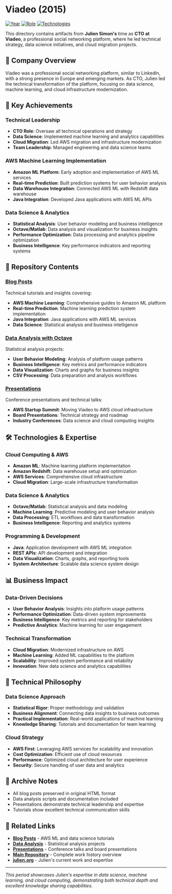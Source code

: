# Viadeo (2015)

[![Year](https://img.shields.io/badge/Year-2015-orange.svg)](https://github.com/juliensimon/work-history)
[![Role](https://img.shields.io/badge/Role-CTO-blue.svg)](https://github.com/juliensimon/work-history)
[![Technologies](https://img.shields.io/badge/Technologies-AWS%20ML%2C%20Data%20Science%2C%20Cloud%20Migration-green.svg)](https://github.com/juliensimon/work-history)

This directory contains artifacts from **Julien Simon's** time as **CTO at Viadeo**, a professional social networking platform, where he led technical strategy, data science initiatives, and cloud migration projects.

## 🏢 Company Overview

Viadeo was a professional social networking platform, similar to LinkedIn, with a strong presence in Europe and emerging markets. As CTO, Julien led the technical transformation of the platform, focusing on data science, machine learning, and cloud infrastructure modernization.

## 🎯 Key Achievements

### Technical Leadership
- **CTO Role**: Oversaw all technical operations and strategy
- **Data Science**: Implemented machine learning and analytics capabilities
- **Cloud Migration**: Led AWS migration and infrastructure modernization
- **Team Leadership**: Managed engineering and data science teams

### AWS Machine Learning Implementation
- **Amazon ML Platform**: Early adoption and implementation of AWS ML services
- **Real-time Prediction**: Built prediction systems for user behavior analysis
- **Data Warehouse Integration**: Connected AWS ML with Redshift data warehouse
- **Java Integration**: Developed Java applications with AWS ML APIs

### Data Science & Analytics
- **Statistical Analysis**: User behavior modeling and business intelligence
- **Octave/Matlab**: Data analysis and visualization for business insights
- **Performance Optimization**: Data processing and analytics pipeline optimization
- **Business Intelligence**: Key performance indicators and reporting systems

## 📁 Repository Contents

### [Blog Posts](./blog/)
Technical tutorials and insights covering:
- **AWS Machine Learning**: Comprehensive guides to Amazon ML platform
- **Real-time Prediction**: Machine learning prediction system implementation
- **Java Integration**: Java applications with AWS ML services
- **Data Science**: Statistical analysis and business intelligence

### [Data Analysis with Octave](./data_analysis_with_Octave/)
Statistical analysis projects:
- **User Behavior Modeling**: Analysis of platform usage patterns
- **Business Intelligence**: Key metrics and performance indicators
- **Data Visualization**: Charts and graphs for business insights
- **CSV Processing**: Data preparation and analysis workflows

### [Presentations](./presentations/)
Conference presentations and technical talks:
- **AWS Startup Summit**: Moving Viadeo to AWS cloud infrastructure
- **Board Presentations**: Technical strategy and roadmap
- **Industry Conferences**: Data science and cloud computing insights

## 🛠️ Technologies & Expertise

### Cloud Computing & AWS
- **Amazon ML**: Machine learning platform implementation
- **Amazon Redshift**: Data warehouse setup and optimization
- **AWS Services**: Comprehensive cloud infrastructure
- **Cloud Migration**: Large-scale infrastructure transformation

### Data Science & Analytics
- **Octave/Matlab**: Statistical analysis and data modeling
- **Machine Learning**: Predictive modeling and user behavior analysis
- **Data Processing**: ETL workflows and data transformation
- **Business Intelligence**: Reporting and analytics systems

### Programming & Development
- **Java**: Application development with AWS ML integration
- **REST APIs**: API development and integration
- **Data Visualization**: Charts, graphs, and reporting tools
- **System Architecture**: Scalable data science system design

## 📊 Business Impact

### Data-Driven Decisions
- **User Behavior Analysis**: Insights into platform usage patterns
- **Performance Optimization**: Data-driven system improvements
- **Business Intelligence**: Key metrics and reporting for stakeholders
- **Predictive Analytics**: Machine learning for user engagement

### Technical Transformation
- **Cloud Migration**: Modernized infrastructure on AWS
- **Machine Learning**: Added ML capabilities to the platform
- **Scalability**: Improved system performance and reliability
- **Innovation**: New data science and analytics capabilities

## 🎯 Technical Philosophy

### Data Science Approach
- **Statistical Rigor**: Proper methodology and validation
- **Business Alignment**: Connecting data insights to business outcomes
- **Practical Implementation**: Real-world applications of machine learning
- **Knowledge Sharing**: Tutorials and documentation for team learning

### Cloud Strategy
- **AWS First**: Leveraging AWS services for scalability and innovation
- **Cost Optimization**: Efficient use of cloud resources
- **Performance**: Optimized cloud architecture for user experience
- **Security**: Secure handling of user data and analytics

## 📄 Archive Notes

- All blog posts preserved in original HTML format
- Data analysis scripts and documentation included
- Presentations demonstrate technical leadership and expertise
- Tutorials show excellent technical communication skills

## 🔗 Related Links

- **[Blog Posts](./blog/)** - AWS ML and data science tutorials
- **[Data Analysis](./data_analysis_with_Octave/)** - Statistical analysis projects
- **[Presentations](./presentations/)** - Conference talks and board presentations
- **[Main Repository](../../README.md)** - Complete work history overview
- **[julien.org](https://julien.org)** - Julien's current work and expertise

---

*This period showcases Julien's expertise in data science, machine learning, and cloud computing, demonstrating both technical depth and excellent knowledge sharing capabilities.* 
